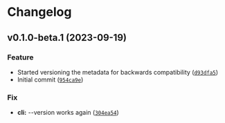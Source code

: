 # Changelog

<!--next-version-placeholder-->

## v0.1.0-beta.1 (2023-09-19)

### Feature

* Started versioning the metadata for backwards compatibility ([`d93dfa5`](https://github.com/trialandsuccess/verysimpletransformers/commit/d93dfa5005db9730bc3a83b722178b92302ad352))
* Initial commit ([`954ca9e`](https://github.com/trialandsuccess/verysimpletransformers/commit/954ca9ea57e73d1d6ff5c5d01b8e34446e1bd8b4))

### Fix

* **cli:** --version works again ([`304ea54`](https://github.com/trialandsuccess/verysimpletransformers/commit/304ea542f0fb6233cad2db09192027793b24bf31))
